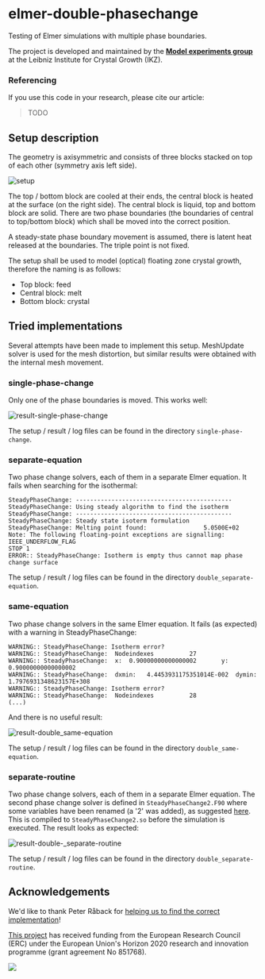 # elmer-double-phasechange

Testing of Elmer simulations with multiple phase boundaries.

The project is developed and maintained by the [**Model experiments group**](https://www.ikz-berlin.de/en/research/materials-science/section-fundamental-description#c486) at the Leibniz Institute for Crystal Growth (IKZ).

### Referencing
If you use this code in your research, please cite our article:

> TODO

## Setup description

The geometry is axisymmetric and consists of three blocks stacked on top of each other (symmetry axis left side).

![setup](setup.png)

The top / bottom block are cooled at their ends, the central block is heated at the surface (on the right side). The central block is liquid, top and bottom block are solid. There are two phase boundaries (the boundaries of central to top/bottom block) which shall be moved into the correct position.

A steady-state phase boundary movement is assumed, there is latent heat released at the boundaries. The triple point is not fixed.

The setup shall be used to model (optical) floating zone crystal growth, therefore the naming is as follows:

- Top block: feed
- Central block: melt
- Bottom block: crystal

## Tried implementations

Several attempts have been made to implement this setup. MeshUpdate solver is used for the mesh distortion, but similar results were obtained with the internal mesh movement.

### single-phase-change

Only one of the phase boundaries is moved. This works well:

![result-single-phase-change](single-phase-change/result.png)

The setup / result / log files can be found in the directory `single-phase-change`.

### separate-equation

Two phase change solvers, each of them in a separate Elmer equation. It fails when searching for the isothermal:

```
SteadyPhaseChange: --------------------------------------------
SteadyPhaseChange: Using steady algorithm to find the isotherm
SteadyPhaseChange: --------------------------------------------
SteadyPhaseChange: Steady state isoterm formulation
SteadyPhaseChange: Melting point found:                5.0500E+02
Note: The following floating-point exceptions are signalling: IEEE_UNDERFLOW_FLAG
STOP 1
ERROR:: SteadyPhaseChange: Isotherm is empty thus cannot map phase change surface
```

The setup / result / log files can be found in the directory `double_separate-equation`.

### same-equation

Two phase change solvers in the same Elmer equation. It fails (as expected) with a warning in SteadyPhaseChange:

```
WARNING:: SteadyPhaseChange: Isotherm error?
WARNING:: SteadyPhaseChange:  Nodeindexes          27
WARNING:: SteadyPhaseChange:  x:  0.90000000000000002       y:  0.90000000000000002
WARNING:: SteadyPhaseChange:  dxmin:   4.4453931175351014E-002  dymin:   1.7976931348623157E+308
WARNING:: SteadyPhaseChange: Isotherm error?
WARNING:: SteadyPhaseChange:  Nodeindexes          28
(...)
```

And there is no useful result:

![result-double_same-equation](double_same-equation/result.png)

The setup / result / log files can be found in the directory `double_same-equation`.

### separate-routine

Two phase change solvers, each of them in a separate Elmer equation. The second phase change solver is defined in `SteadyPhaseChange2.F90` where some variables have been renamed (a '2' was added), as suggested [here](http://www.elmerfem.org/forum/viewtopic.php?p=26506). This is compiled to `SteadyPhaseChange2.so` before the simulation is executed. The result looks as expected:

![result-double-_separate-routine](double_separate-routine/result.png)

The setup / result / log files can be found in the directory `double_separate-routine`.

## Acknowledgements

We'd like to thank Peter Råback for [helping us to find the correct implementation](http://www.elmerfem.org/forum/viewtopic.php?p=26506)!

[This project](https://www.researchgate.net/project/NEMOCRYS-Next-Generation-Multiphysical-Models-for-Crystal-Growth-Processes) has received funding from the European Research Council (ERC) under the European Union's Horizon 2020 research and innovation programme (grant agreement No 851768).

<img src="https://raw.githubusercontent.com/nemocrys/pyelmer/master/EU-ERC.png">
